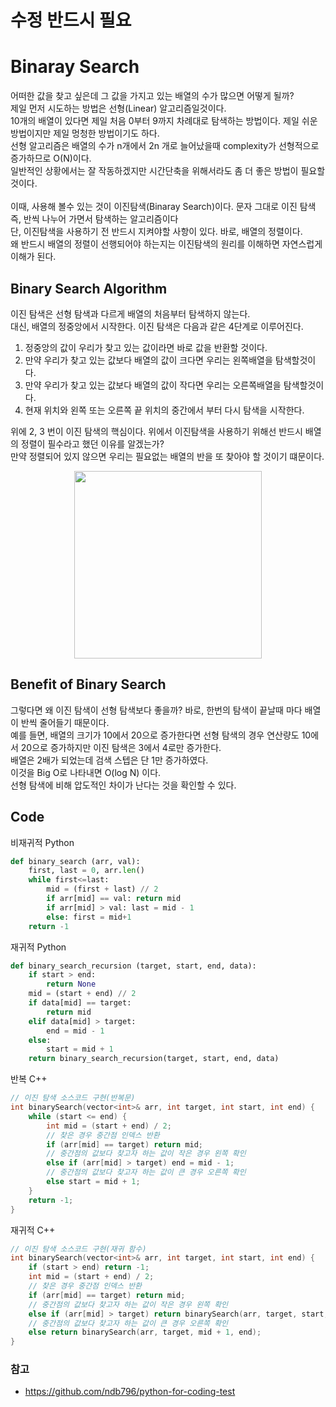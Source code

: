 # 수정 반드시 필요

# Binaray Search
어떠한 값을 찾고 싶은데 그 값을 가지고 있는 배열의 수가 많으면 어떻게 될까? <br>
제일 먼저 시도하는 방법은 선형(Linear) 알고리즘일것이다. <br>
10개의 배열이 있다면 제일 처음 0부터 9까지 차례대로 탐색하는 방법이다. 제일 쉬운 방법이지만 제일 멍청한 방법이기도 하다. <br>
선형 알고리즘은 배열의 수가 n개에서 2n 개로 늘어났을때 complexity가 선형적으로 증가하므로 O(N)이다. <br>
일반적인 상황에서는 잘 작동하겠지만 시간단축을 위해서라도 좀 더 좋은 방법이 필요할 것이다. <br>
<br>
이때, 사용해 볼수 있는 것이 이진탐색(Binaray Search)이다. 문자 그대로 이진 탐색 즉, 반씩 나누어 가면서 탐색하는 알고리즘이다 <br>
단, 이진탐색을 사용하기 전 반드시 지켜야할 사항이 있다. 바로, 배열의 정렬이다. <br>
왜 반드시 배열의 정렬이 선행되어야 하는지는 이진탐색의 원리를 이해하면 자연스럽게 이해가 된다.<br>

## Binary Search Algorithm
이진 탐색은 선형 탐색과 다르게 배열의 처음부터 탐색하지 않는다. <br>
대신, 배열의 정중앙에서 시작한다. 이진 탐색은 다음과 같은 4단계로 이루어진다.<br>

1. 정중앙의 값이 우리가 찾고 있는 값이라면 바로 값을 반환할 것이다.
2. 만약 우리가 찾고 있는 값보다 배열의 값이 크다면 우리는 왼쪽배열을 탐색할것이다.
3. 만약 우리가 찾고 있는 값보다 배열의 값이 작다면 우리는 오른쪽배열을 탐색할것이다.
4. 현재 위치와 왼쪽 또는 오른쪽 끝 위치의 중간에서 부터 다시 탐색을 시작한다.

위에 2, 3 번이 이진 탐색의 핵심이다. 위에서 이진탐색을 사용하기 위해선 반드시 배열의 정렬이 필수라고 했던 이유를 알겠는가? <br>
만약 정렬되어 있지 않으면 우리는 필요없는 배열의 반을 또 찾아야 할 것이기 떄문이다.<br>

<p align="center"><img src="https://www.computerhope.com/jargon/b/binary-search.jpg" height="300px" width="300px">
</p>

## Benefit of Binary Search 
그렇다면 왜 이진 탐색이 선형 탐색보다 좋을까? 
바로, 한번의 탐색이 끝날때 마다 배열이 반씩 줄어들기 때문이다. <br>
예를 들면, 배열의 크기가 10에서 20으로 증가한다면 선형 탐색의 경우 연산량도 10에서 20으로 증가하지만 이진 탐색은 3에서 4로만 증가한다.<br>
배열은 2배가 되었는데 검색 스텝은 단 1만 증가하였다. <br>
이것을 Big O로 나타내면 O(log N) 이다.<br>
선형 탐색에 비해 압도적인 차이가 난다는 것을 확인할 수 있다.

## Code
비재귀적 Python
```python
def binary_search (arr, val):
    first, last = 0, arr.len()
    while first<=last:
        mid = (first + last) // 2
        if arr[mid] == val: return mid
        if arr[mid] > val: last = mid - 1
        else: first = mid+1
    return -1
```
재귀적 Python
```python
def binary_search_recursion (target, start, end, data):
    if start > end:
        return None
    mid = (start + end) // 2
    if data[mid] == target:
        return mid
    elif data[mid] > target:
        end = mid - 1
    else:
        start = mid + 1        
    return binary_search_recursion(target, start, end, data)
```
반복 C++
```cpp
// 이진 탐색 소스코드 구현(반복문)
int binarySearch(vector<int>& arr, int target, int start, int end) {
    while (start <= end) {
        int mid = (start + end) / 2;
        // 찾은 경우 중간점 인덱스 반환
        if (arr[mid] == target) return mid;
        // 중간점의 값보다 찾고자 하는 값이 작은 경우 왼쪽 확인
        else if (arr[mid] > target) end = mid - 1;
        // 중간점의 값보다 찾고자 하는 값이 큰 경우 오른쪽 확인
        else start = mid + 1; 
    }
    return -1;
}
```

재귀적 C++
```cpp
// 이진 탐색 소스코드 구현(재귀 함수)
int binarySearch(vector<int>& arr, int target, int start, int end) {
    if (start > end) return -1;
    int mid = (start + end) / 2;
    // 찾은 경우 중간점 인덱스 반환
    if (arr[mid] == target) return mid;
    // 중간점의 값보다 찾고자 하는 값이 작은 경우 왼쪽 확인
    else if (arr[mid] > target) return binarySearch(arr, target, start, mid - 1);
    // 중간점의 값보다 찾고자 하는 값이 큰 경우 오른쪽 확인
    else return binarySearch(arr, target, mid + 1, end);
}
```

### 참고
* https://github.com/ndb796/python-for-coding-test
